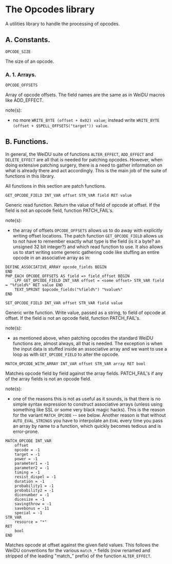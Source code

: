 # The Opcodes library

A utilities library to handle the processing of opcodes.

## A. Constants.

`OPCODE_SIZE`

The size of an opcode.

### A. 1. Arrays.

`OPCODE_OFFSETS`

Array of opcode offsets. The field names are the same as in WeiDU macros like ADD_EFFECT.

note(s):
* no more `WRITE_BYTE (offset + 0x02) value`; instead write `WRITE_BYTE (offset + $SPELL_OFFSETS("target")) value`.

## B. Functions.

In general, the WeiDU suite of functions `ALTER_EFFECT`, `ADD_EFFECT` and `DELETE_EFFECT` are all that is needed for patching opcodes. However, when doing extensive patching surgery, there is a need to gather information on what is already there and act accordingly. This is the main job of the suite of functions in this library.

All functions in this section are patch functions.

`GET_OPCODE_FIELD INT_VAR offset STR_VAR field RET value`

Generic read function. Return the value of field of opcode at offset. If the field is not an opcode field, function PATCH_FAIL's.

note(s):
* the array of offsets `OPCODE_OFFSETS` allows us to do away with explicitly writing offset locations. The patch function `GET_OPCODE_FIELD` allows us to not have to remember exactly what type is the field (is it a byte? an unsigned 32 bit integer?) and which read function to use. It also allows us to start writing some generic gathering code like stuffing an entire opcode in an associative array as in:

```
DEFINE_ASSOCIATIVE_ARRAY opcode_fields BEGIN
END
PHP_EACH OPCODE_OFFSETS AS field => field_offset BEGIN
    LPF GET_OPCODE_FIELD INT_VAR offset = <some offset> STR_VAR field = "%field%" RET value END
    TEXT_SPRINT $opcode_fields("%field%") "%value%"
END
```

`SET_OPCODE_FIELD INT_VAR offset STR_VAR field value`

Generic write function. Write value, passed as a string, to field of opcode at offset. If the field is not an opcode field, function PATCH_FAIL's.

note(s):
* as mentioned above, when patching opcodes the standard WeiDU functions are, almost always, all that is needed. The exception is when the input data is stuffed inside an associative array and we want to use a loop as with `GET_OPCODE_FIELD` to alter the opcode.

`MATCH_OPCODE_WITH_ARRAY INT_VAR offset STR_VAR array RET bool`

Matches opcode field by field against the array fields. PATCH_FAIL's if any of the array fields is not an opcode field.

note(s):
* one of the reasons this is not as useful as it sounds, is that there is no simple syntax expression to construct associative arrays (unless using something like SSL or some very black magic hacks). This is the reason for the variant `MATCH_OPCODE` -- see below. Another reason is that without `AUTO_EVAL_STRINGS` you have to interpolate an `EVAL` every time you pass an array by name to a function, which quickly becomes tedious and is error-prone.

```
MATCH_OPCODE INT_VAR
    offset
    opcode = -1
    target = -1
    power = -1
    parameter1 = -1
    parameter2 = -1
    timing = -1
    resist_dispel = -1
    duration = -1
    probability1 = -1
    probability2 = -1
    dicenumber = -1
    dicesize = -1
    savingthrow = -1
    savebonus = -11
    special = -1
STR_VAR
    resource = "*"
RET
    bool
END
```

Matches opcode at offset against the given field values. This follows the WeiDU conventions for the various `match_*` fields (now renamed and stripped of the leading "match_" prefix) of the function `ALTER_EFFECT`.